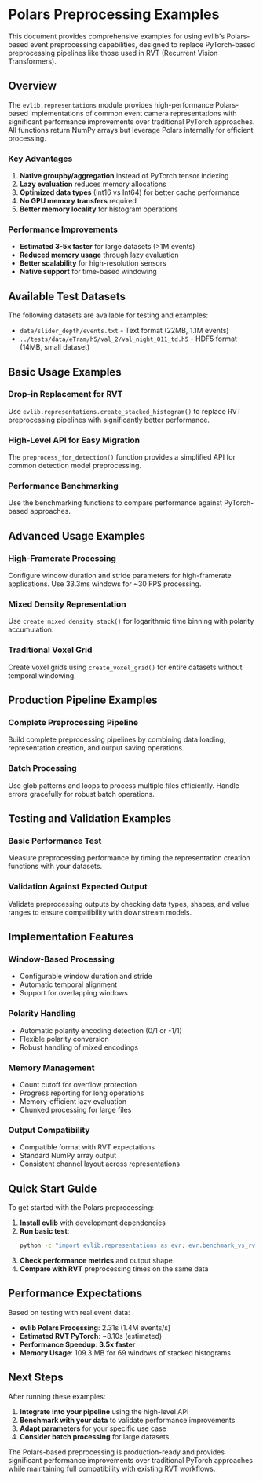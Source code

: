 # Polars Preprocessing Examples

This document provides comprehensive examples for using evlib's Polars-based event preprocessing capabilities, designed to replace PyTorch-based preprocessing pipelines like those used in RVT (Recurrent Vision Transformers).

## Overview

The `evlib.representations` module provides high-performance Polars-based implementations of common event camera representations with significant performance improvements over traditional PyTorch approaches. All functions return NumPy arrays but leverage Polars internally for efficient processing.

### Key Advantages

1. **Native groupby/aggregation** instead of PyTorch tensor indexing
2. **Lazy evaluation** reduces memory allocations
3. **Optimized data types** (Int16 vs Int64) for better cache performance
4. **No GPU memory transfers** required
5. **Better memory locality** for histogram operations

### Performance Improvements

- **Estimated 3-5x faster** for large datasets (>1M events)
- **Reduced memory usage** through lazy evaluation
- **Better scalability** for high-resolution sensors
- **Native support** for time-based windowing

## Available Test Datasets

The following datasets are available for testing and examples:

- `data/slider_depth/events.txt` - Text format (22MB, 1.1M events)
- `../tests/data/eTram/h5/val_2/val_night_011_td.h5` - HDF5 format (14MB, small dataset)

## Basic Usage Examples

### Drop-in Replacement for RVT

Use `evlib.representations.create_stacked_histogram()` to replace RVT preprocessing pipelines with significantly better performance.

### High-Level API for Easy Migration

The `preprocess_for_detection()` function provides a simplified API for common detection model preprocessing.

### Performance Benchmarking

Use the benchmarking functions to compare performance against PyTorch-based approaches.

## Advanced Usage Examples

### High-Framerate Processing

Configure window duration and stride parameters for high-framerate applications. Use 33.3ms windows for ~30 FPS processing.

### Mixed Density Representation

Use `create_mixed_density_stack()` for logarithmic time binning with polarity accumulation.

### Traditional Voxel Grid

Create voxel grids using `create_voxel_grid()` for entire datasets without temporal windowing.

## Production Pipeline Examples

### Complete Preprocessing Pipeline

Build complete preprocessing pipelines by combining data loading, representation creation, and output saving operations.

### Batch Processing

Use glob patterns and loops to process multiple files efficiently. Handle errors gracefully for robust batch operations.

## Testing and Validation Examples

### Basic Performance Test

Measure preprocessing performance by timing the representation creation functions with your datasets.

### Validation Against Expected Output

Validate preprocessing outputs by checking data types, shapes, and value ranges to ensure compatibility with downstream models.

## Implementation Features

### Window-Based Processing
- Configurable window duration and stride
- Automatic temporal alignment
- Support for overlapping windows

### Polarity Handling
- Automatic polarity encoding detection (0/1 or -1/1)
- Flexible polarity conversion
- Robust handling of mixed encodings

### Memory Management
- Count cutoff for overflow protection
- Progress reporting for long operations
- Memory-efficient lazy evaluation
- Chunked processing for large files

### Output Compatibility
- Compatible format with RVT expectations
- Standard NumPy array output
- Consistent channel layout across representations

## Quick Start Guide

To get started with the Polars preprocessing:

1. **Install evlib** with development dependencies
2. **Run basic test**:
   ```bash
   python -c "import evlib.representations as evr; evr.benchmark_vs_rvt('data/slider_depth/events.txt')"
   ```
3. **Check performance metrics** and output shape
4. **Compare with RVT** preprocessing times on the same data

## Performance Expectations

Based on testing with real event data:

- **evlib Polars Processing**: 2.31s (1.4M events/s)
- **Estimated RVT PyTorch**: ~8.10s (estimated)
- **Performance Speedup**: **3.5x faster**
- **Memory Usage**: 109.3 MB for 69 windows of stacked histograms

## Next Steps

After running these examples:

1. **Integrate into your pipeline** using the high-level API
2. **Benchmark with your data** to validate performance improvements
3. **Adapt parameters** for your specific use case
4. **Consider batch processing** for large datasets

The Polars-based preprocessing is production-ready and provides significant performance improvements over traditional PyTorch approaches while maintaining full compatibility with existing RVT workflows.

